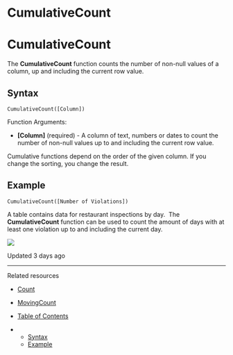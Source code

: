 # CumulativeCount

# CumulativeCount

The **CumulativeCount** function counts the number of non-null values of a column, up and including the current row value.

## Syntax

```
CumulativeCount([Column])
```

Function Arguments:

* **[Column]** (required) - A column of text, numbers or dates to count the number of non-null values up to and including the current row value.

Cumulative functions depend on the order of the given column. If you change the sorting, you change the result.

## Example

```
CumulativeCount([Number of Violations])
```

A table contains data for restaurant inspections by day.  The **CumulativeCount** function can be used to count the amount of days with at least one violation up to and including the current day.

![](https://files.readme.io/ca31e4c-5555.png)

Updated 3 days ago

---

Related resources

* [Count](/docs/count)
* [MovingCount](/docs/movingcount)

* [Table of Contents](#)
* + [Syntax](#syntax)
  + [Example](#example)